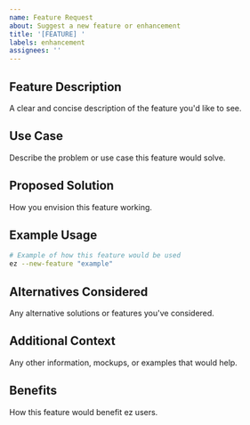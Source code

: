 ```yaml
---
name: Feature Request
about: Suggest a new feature or enhancement
title: '[FEATURE] '
labels: enhancement
assignees: ''
---
```


## Feature Description
A clear and concise description of the feature you'd like to see.

## Use Case
Describe the problem or use case this feature would solve.

## Proposed Solution
How you envision this feature working.

## Example Usage
```bash
# Example of how this feature would be used
ez --new-feature "example"
```

## Alternatives Considered
Any alternative solutions or features you've considered.

## Additional Context
Any other information, mockups, or examples that would help.

## Benefits
How this feature would benefit ez users.
